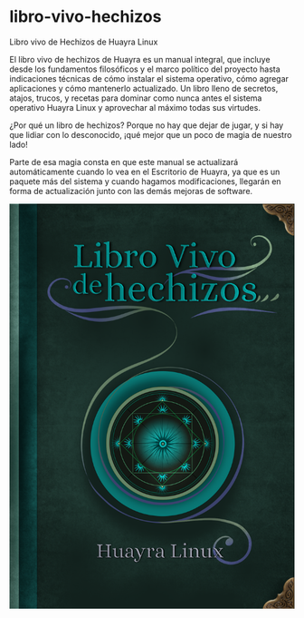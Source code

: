 # libro-vivo-hechizos
Libro vivo de Hechizos de Huayra Linux

El libro vivo de hechizos de Huayra es un manual integral, que incluye desde los fundamentos filosóficos y el marco político del proyecto hasta indicaciones técnicas de cómo instalar el sistema operativo, cómo agregar aplicaciones y cómo mantenerlo actualizado. Un libro lleno de secretos, atajos, trucos, y recetas para dominar como nunca antes el sistema operativo Huayra Linux y aprovechar al máximo todas sus virtudes.


¿Por qué un libro de hechizos?  Porque no hay que dejar de jugar,  y si hay que lidiar con lo desconocido, ¡qué mejor que un poco de magia de nuestro lado!

Parte de esa magia consta en que este manual se actualizará automáticamente cuando lo vea en el Escritorio de Huayra, ya que es un paquete más del sistema y cuando hagamos modificaciones, llegarán en forma de actualización junto con las demás mejoras de software.

![](media/tapa.png)
